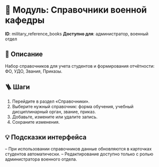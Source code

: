 # 📘 Модуль: Справочники военной кафедры
**ID**: military_reference_books
**Доступно для**: администратор, военный отдел

## 📝 Описание
Набор справочников для учета студентов и формирования отчётности: ФО, УДО, Звания, Приказы.

## 🪜 Шаги
1. Перейдите в раздел «Справочники».
2. Выберите нужный справочник: форма обучения, учебный дисциплинарный орган, звание, приказ.
3. Добавьте, измените или удалите запись.
4. Сохраните изменения.

## 💡 Подсказки интерфейса
– При использовании справочников данные обновляются в карточках студентов автоматически.
– Редактирование доступно только с ролью администратора военного отдела.

